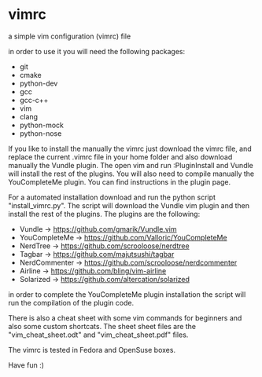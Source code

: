 vimrc
=====

a simple vim configuration (vimrc) file

in order to use it you will need the following packages:

* git
* cmake
* python-dev
* gcc
* gcc-c++
* vim
* clang
* python-mock
* python-nose

If you like to install the manually the vimrc just download
the vimrc file, and replace the current .vimrc file in your
home folder and also download manually the Vundle plugin.
The open vim and run :PluginInstall and Vundle will install
the rest of the plugins. You will also need to compile manually
the YouCompleteMe plugin. You can find instructions in the 
plugin page.

For a automated installation download and run the python script 
"install_vimrc.py".  The script will download the Vundle
vim plugin and then install the rest of the plugins. The plugins
are the following:

* Vundle -> https://github.com/gmarik/Vundle.vim
* YouCompleteMe -> https://github.com/Valloric/YouCompleteMe
* NerdTree -> https://github.com/scrooloose/nerdtree
* Tagbar -> https://github.com/majutsushi/tagbar
* NerdCommenter -> https://github.com/scrooloose/nerdcommenter
* Airline -> https://github.com/bling/vim-airline
* Solarized -> https://github.com/altercation/solarized

in order to complete the YouCompleteMe plugin installation
the script will run the compilation of the plugin code.

There is also a cheat sheet with some vim commands for
beginners and also some custom shortcats. The sheet sheet
files are the "vim_cheat_sheet.odt" and "vim_cheat_sheet.pdf"
files.

The vimrc is tested in Fedora and OpenSuse boxes.

Have fun :)
